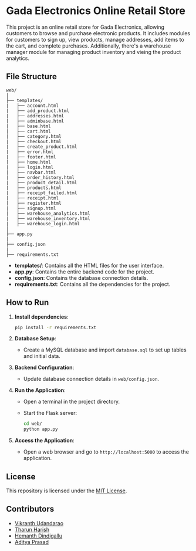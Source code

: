 # Gada Electronics Online Retail Store

This project is an online retail store for Gada Electronics, allowing customers to browse and purchase electronic products.
It includes modules for customers to sign up, view products, manage addresses, add items to the cart, and complete purchases.
Additionally, there's a warehouse manager module for managing product inventory and vieing the product analytics.

## File Structure

```
web/
│
├── templates/
|   ├── account.html
|   ├── add_product.html
|   ├── addresses.html
|   ├── adminbase.html
|   ├── base.html
|   ├── cart.html
|   ├── category.html
|   ├── checkout.html
|   ├── create_product.html
|   ├── error.html
|   ├── footer.html
|   ├── home.html
|   ├── login.html
|   ├── navbar.html
|   ├── order_history.html
|   ├── product_detail.html
|   ├── products.html
|   ├── receipt_failed.html
|   ├── receipt.html
|   ├── register.html
|   ├── signup.html
|   ├── warehouse_analytics.html
|   ├── warehouse_inventory.html
|   ├── warehouse_login.html
│
├── app.py
|
├── config.json
|
├── requirements.txt
```

- **templates/**: Contains all the HTML files for the user interface.
- **app.py**: Contains the entire backend code for the project.
- **config.json**: Contains the database connection details.
- **requirements.txt**: Contains all the dependencies for the project.

## How to Run

1. **Install dependencies**:
    ```bash
    pip install -r requirements.txt
    ```

1. **Database Setup**:
   - Create a MySQL database and import `database.sql` to set up tables and initial data.

2. **Backend Configuration**:
   - Update database connection details in `web/config.json`.

3. **Run the Application**:
   - Open a terminal in the project directory.
   - Start the Flask server:

     ```bash
     cd web/
     python app.py
     ```

4. **Access the Application**:
   - Open a web browser and go to `http://localhost:5000` to access the application.

## License

This repository is licensed under the [MIT License](LICENSE).

## Contributors

- [Vikranth Udandarao](https://github.com/Vikranth3140)
- [Tharun Harish](https://github.com/Tharun-Ninja)
- [Hemanth Dindigallu](https://github.com/hemanthdindigallu)
- [Aditya Prasad](https://github.com/adi1705tuktuk)